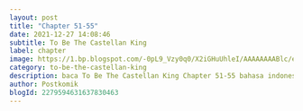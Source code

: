 ```yaml
---
layout: post 
title: "Chapter 51-55"
date: 2021-12-27 14:08:46
subtitle: To Be The Castellan King
label: chapter
image: https://1.bp.blogspot.com/-0pL9_Vzy0q0/X2iGHuUhleI/AAAAAAAABlc/eht5U4uG7MosViSTBLEi_YpmMuc3gs-pACLcBGAsYHQ/s72-c/Komik-To-Be-The-Castellan-King.jpg
category: to-be-the-castellan-king
description: baca To Be The Castellan King Chapter 51-55 bahasa indonesia 
author: Postkomik
blogId: 2279594631637830463
---
```

